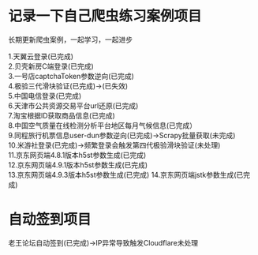 # 记录一下自己爬虫练习案例项目

长期更新爬虫案例，一起学习，一起进步  
  
1.天翼云登录(已完成)  
2.贝壳新房C端登录(已完成)  
3.一号店captchaToken参数逆向(已完成)  
4.极验三代滑块验证(已完成)->(已失效)  
5.中国电信登录(已完成)  
6.天津市公共资源交易平台url还原(已完成)  
7.淘宝根据ID获取商品信息(已完成)  
8.中国空气质量在线检测分析平台地区每月气候信息(已完成）  
9.同程旅行机票信息user-dun参数逆向(已完成)->Scrapy批量获取(未完成)  
10.米游社登录(已完成)->频繁登录会触发第四代极验滑块验证(未处理)   
11.京东网页端4.8.1版本h5st参数生成(已完成)  
12.京东网页端4.9.1版本h5st参数生成(已完成)   
13.京东网页端4.9.3版本h5st参数生成(已完成)
14.京东网页端jstk参数生成(已完成)

# 自动签到项目

老王论坛自动签到(已完成)->IP异常导致触发Cloudflare未处理